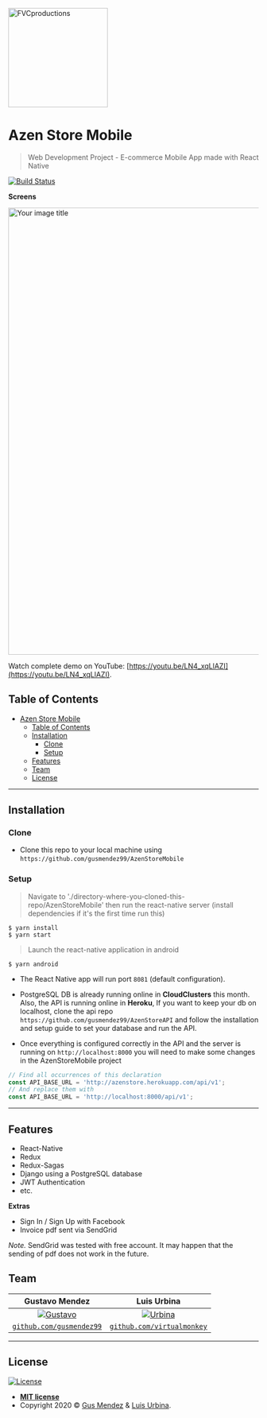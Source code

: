 <a href="http://github.com/gusmendez99/AzenStoreMobile"><img src="https://i.imgur.com/SKZIB6d.jpg" title="FVCproductions" alt="FVCproductions" height=200 ></a>

# Azen Store Mobile

> Web Development Project - E-commerce Mobile App made with React Native


[![Build Status](http://img.shields.io/travis/badges/badgerbadgerbadger.svg?style=flat-square)](https://travis-ci.org/badges/badgerbadgerbadger) 




**Screens**

<img src="https://i.imgur.com/Ovo5l4F.jpg" alt="Your image title" width="900"/>

Watch complete demo on YouTube: [https://youtu.be/LN4_xqLlAZI](https://youtu.be/LN4_xqLlAZI).

## Table of Contents
- [Azen Store Mobile](#azen-store-mobile)
  - [Table of Contents](#table-of-contents)
  - [Installation](#installation)
    - [Clone](#clone)
    - [Setup](#setup)
  - [Features](#features)
  - [Team](#team)
  - [License](#license)



---

## Installation


### Clone

- Clone this repo to your local machine using `https://github.com/gusmendez99/AzenStoreMobile`

### Setup

> Navigate to './directory-where-you-cloned-this-repo/AzenStoreMobile' then
> run the react-native server (install dependencies if it's the first time run this) 

```shell
$ yarn install
$ yarn start
```

> Launch the react-native application in android

```shell
$ yarn android
```

- The React Native app will run port `8081` (default configuration).

- PostgreSQL DB is already running online in **CloudClusters** this month. Also, the API is running online in **Heroku**, If you want to keep your db on localhost, clone the api repo  `https://github.com/gusmendez99/AzenStoreAPI` and follow the installation and setup guide to set your database and run the API.
- Once everything is configured correctly in the API and the server is running on  `http://localhost:8000` you will need to make some changes in the AzenStoreMobile project

```javascript
// Find all occurrences of this declaration
const API_BASE_URL = 'http://azenstore.herokuapp.com/api/v1';
// And replace them with
const API_BASE_URL = 'http://localhost:8000/api/v1';
```


---

## Features

- React-Native
- Redux
- Redux-Sagas
- Django using a PostgreSQL database
- JWT Authentication
- etc.

**Extras**

- Sign In / Sign Up with Facebook
- Invoice pdf sent via SendGrid  

_Note._ SendGrid was tested with free account. It may happen that the sending of pdf does not work in the future.

## Team


| Gustavo Mendez | Luis Urbina |
| :---: |:---:|
| [![Gustavo](https://avatars0.githubusercontent.com/u/19374517?s=200&u=c1481289dc10f8babb1bdd0853e0bcf82a213d26&v=4)](http://github.com/gusmendez99)    | [![Urbina](https://avatars3.githubusercontent.com/u/35355445?s=200&u=851bb2374c95ac3baaaca3de5f51212441ebff57&v=4)](http://github.com/virtualmonkey) |
| <a href="http://github.com/gusmendez99" target="_blank">`github.com/gusmendez99`</a> | <a href="http://github.com/virtualmonkey" target="_blank">`github.com/virtualmonkey`</a> |

---

## License

[![License](http://img.shields.io/:license-mit-blue.svg?style=flat-square)](http://badges.mit-license.org)

- **[MIT license](http://opensource.org/licenses/mit-license.php)**
- Copyright 2020 © <a href="http://gusmendez99.github.io" target="_blank">Gus Mendez</a> & <a href="https://github.com/virtualmonkey" target="_blank">Luis Urbina</a>.

